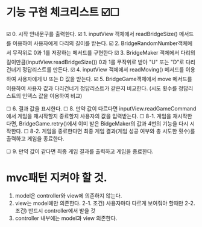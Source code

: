# 기능 구현 체크리스트 ☑️☐
☑️ 0. 시작 안내문구를 출력한다.
☑️ 1. inputView 객체에서 readBridgeSize() 메서드를 이용하여 사용자에게 다리의 길이를 받는다.
☑️ 2. BridgeRandomNumber객체에서 무작위로 0과 1를 저장하는 메서드를 구현한다
☑️ 3. BridgeMaker 객체에서 다리의 길이만큼(inputView.readBridgeSize()) 0과 1를 무작위로 받아 "U" 또는 "D"로 다리건너기 정답리스트를 만든다.
☑️ 4. inputView 객체에서 readMoving() 메서드를 이용하여 사용자에게 U 또는 D 값을 받는다.
☑️ 5. BridgeGame객체에서 move 메서드를 이용하여 사용자 값과 다리건너기 정답리스트가 같은지 비교한다. (시도 횟수를 정답리스트의 인덱스 값을 이용하여 비교)

☐ 6. 결과 값을 표시한다.
☐ 8. 만약 값이 다르다면 inputView.readGameCommand에서 게임을 재시작할지 종료할지 사용자의 값을 입력받는다.
☐ 8-1. 게임을 재시작한다면, BridgeGame.retry()에서 이미 받은 BidgeMaker의 값과 4번의 기능을 다시 시작한다.
☐ 8-2. 게임을 종료한다면 최종 게임 결과(게임 성공 여부와 총 시도한 횟수)를 출력하고 게임을 종료한다.

☐ 9. 만약 값이 같다면 최종 게임 결과를 출력하고 게임을 종료한다.

# mvc패턴 지켜야 할 것.
1. model은 controller와 view에 의존하지 않는다.
2. view는 model에만 의존한다.
2-1. 조건) 사용자마다 다르게 보여줘야 할때만
2-2. 조건) 반드시 controller에서 받을 것
3. controller 내부에는 model과 view 의존한다.



